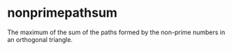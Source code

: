 # nonprimepathsum
The maximum of the sum of the paths formed by the non-prime numbers in an orthogonal triangle.
